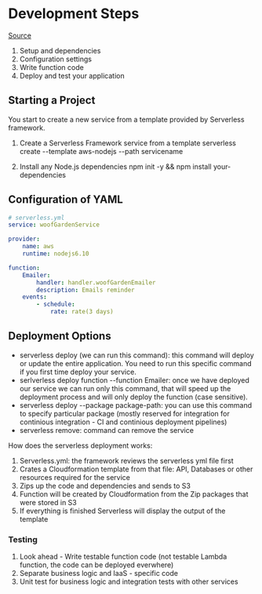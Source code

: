 # Development Steps

[Source](https://app.pluralsight.com/player?course=aws-nodejs-serverless-framework-using&author=fernando-medina&name=714bb110-cd3f-407b-a764-749b4c9f2595&clip=6&mode=live)

1. Setup and dependencies
2. Configuration settings
3. Write function code
4. Deploy and test your application

## Starting a Project
You start to create a new service from a template provided by Serverless framework.

1. Create a Serverless Framework service from a template
serverless create --template aws-nodejs --path servicename

2. Install any Node.js dependencies
npm init -y && npm install your-dependencies

## Configuration of YAML

```yaml
# serverless.yml
service: woofGardenService

provider:
    name: aws
    runtime: nodejs6.10

function:
    Emailer:
        handler: handler.woofGardenEmailer
        description: Emails reminder
    events: 
        - schedule:
            rate: rate(3 days)
``` 

## Deployment Options

* serverless deploy (we can run this command): this command will deploy or update the entire application. You need to run this specific command if you first time deploy your service. 
* serlverless deploy function --function Emailer: once we have deployed our service we can run only this command, that will speed up the deployment process and will only deploy the function (case sensitive). 
* serverless deploy --package package-path: you can use this command to specify particular package (mostly reserved for integration for continious integration - CI and continious deployment pipelines)
* serverless remove: command can remove the service

How does the serverless deployment works:

1. Serverless.yml: the framework reviews the serverless yml file first
2. Crates a Cloudformation template from that file: API, Databases or other resources required for the service
3. Zips up the code and dependencies and sends to S3
4. Function will be created by Cloudformation from the Zip packages that were stored in S3
5. If everything is finished Serverless will display the output of the template

### Testing

1. Look ahead - Write testable function code (not testable Lambda function, the code can be deployed everwhere)
2. Separate business logic and IaaS - specific code
3. Unit test for business logic and integration tests with other services